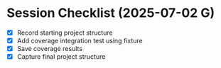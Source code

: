 # Session Checklist (2025-07-02 G)

- [x] Record starting project structure
- [x] Add coverage integration test using fixture
- [x] Save coverage results
- [x] Capture final project structure

